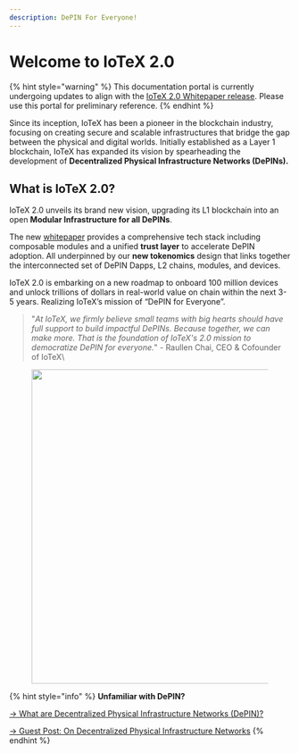 ```yaml
---
description: DePIN For Everyone!
---
```


# Welcome to IoTeX 2.0

{% hint style="warning" %}
This documentation portal is currently undergoing updates to align with the [IoTeX 2.0 Whitepaper release](welcome-to-iotex-2.0/whitepaper.md). Please use this portal for preliminary reference.
{% endhint %}

Since its inception, IoTeX has been a pioneer in the blockchain industry, focusing on creating secure and scalable infrastructures that bridge the gap between the physical and digital worlds. Initially established as a Layer 1 blockchain, IoTeX has expanded its vision by spearheading the development of **Decentralized Physical Infrastructure Networks (DePINs).**

## What is IoTeX 2.0?

IoTeX 2.0 unveils its brand new vision, upgrading its L1 blockchain into an open **Modular Infrastructure for all DePINs**.&#x20;

The new [whitepaper](welcome-to-iotex-2.0/whitepaper.md) provides a comprehensive tech stack including composable modules and a unified **trust layer** to accelerate DePIN adoption. All underpinned by our **new tokenomics** design that links together the interconnected set of DePIN Dapps, L2 chains, modules, and devices.&#x20;

IoTeX 2.0 is embarking on a new roadmap to onboard 100 million devices and unlock trillions of dollars in real-world value on chain within the next 3-5 years. Realizing IoTeX’s mission of “DePIN for Everyone”.

> "_At IoTeX, we firmly believe small teams with big hearts should have full support to build impactful DePINs. Because together, we can make more. That is the foundation of IoTeX's 2.0 mission to democratize DePIN for everyone._" - Raullen Chai, CEO & Cofounder of IoTeX\
>

<figure><img src="https://lh7-us.googleusercontent.com/docsz/AD_4nXc9UaNcOLgWw8T89KCnHkJUz602X3kXhlrhB4DASU1Pu_NbfUcmVATKIFjSsySE49t4YwNklvj6gGJc9icXH7GG3ENczN90Fao-_MJCCdYVEkS-ag3iOAqluqDJaBGli92bGdt678qKrnXimdxmOccSXCw?key=xRhwvsy-gk4_S1iqjhFKlQ" alt="" width="563"><figcaption></figcaption></figure>

{% hint style="info" %}
**Unfamiliar with DePIN?**

[→ What are Decentralized Physical Infrastructure Networks (DePIN)?](https://iotex.io/blog/what-are-decentralized-physical-infrastructure-networks-depin/)

[→  Guest Post: On Decentralized Physical Infrastructure Networks](https://iotex.io/blog/on-decentralized-physical-infrastructure-networks/)
{% endhint %}
